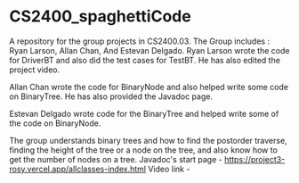 # CS2400_spaghettiCode
A repository for the group projects in CS2400.03. The Group includes : Ryan Larson, Allan Chan, And Estevan Delgado. 
Ryan Larson wrote the code for DriverBT and also did the test cases for TestBT.  He has also edited the project video.

Allan Chan wrote the code for BinaryNode and also helped write some code on BinaryTree. He has also provided the Javadoc page.

Estevan Delgado wrote code for the BinaryTree and helped write some of the code on BinaryNode.

The group understands binary trees and how to find the postorder traverse, finding the height of the tree or a node on the tree, and also know how to get the number of nodes on a tree.
Javadoc's start page -  https://project3-rosy.vercel.app/allclasses-index.html
Video link - 
